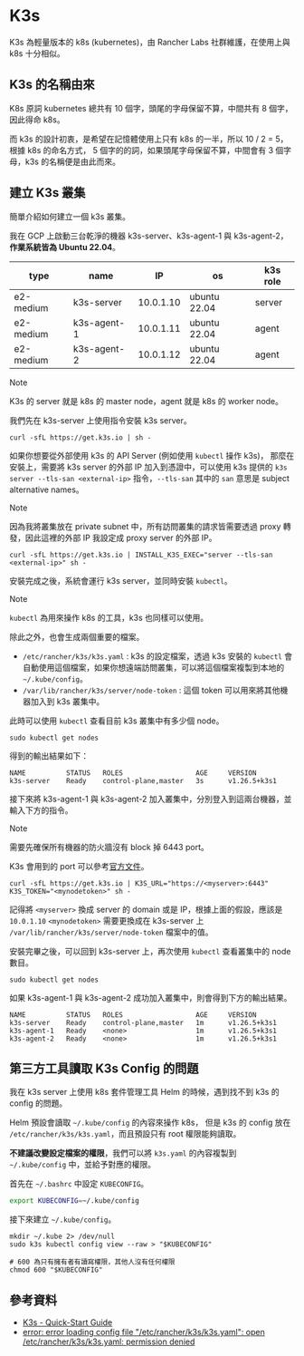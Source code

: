 # K3s

K3s 為輕量版本的 k8s (kubernetes)，由 Rancher Labs 社群維護，在使用上與 k8s 十分相似。

## K3s 的名稱由來

K8s 原詞 kubernetes 總共有 10 個字，頭尾的字母保留不算，中間共有 8 個字，因此得命 k8s。

而 k3s 的設計初衷，是希望在記憶體使用上只有 k8s 的一半，所以 10 / 2 = 5，根據 k8s 的命名方式，
5 個字的的詞，如果頭尾字母保留不算，中間會有 3 個字母，k3s 的名稱便是由此而來。

## 建立 K3s 叢集

簡單介紹如何建立一個 k3s 叢集。

我在 GCP 上啟動三台乾淨的機器 k3s-server、k3s-agent-1 與 k3s-agent-2，**作業系統皆為 Ubuntu 22.04**。

| type      | name        | IP        | os           | k3s role |
| --------- | ----------- | --------- | ------------ | -------- |
| e2-medium | k3s-server  | 10.0.1.10 | ubuntu 22.04 | server   |
| e2-medium | k3s-agent-1 | 10.0.1.11 | ubuntu 22.04 | agent    |
| e2-medium | k3s-agent-2 | 10.0.1.12 | ubuntu 22.04 | agent    |

> [!Note]
>
> K3s 的 server 就是 k8s 的 master node，agent 就是 k8s 的 worker node。

我們先在 k3s-server 上使用指令安裝 k3s server。

```shell
curl -sfL https://get.k3s.io | sh -
```

如果你想要從外部使用 k3s 的 API Server (例如使用 `kubectl` 操作 k3s)，
那麼在安裝上，需要將 k3s server 的外部 IP 加入到憑證中，可以使用 k3s 提供的 `k3s server --tls-san <external-ip>` 指令，`--tls-san` 其中的 `san` 意思是 subject alternative names。

> [!Note]
>
> 因為我將叢集放在 private subnet 中，所有訪問叢集的請求皆需要透過 proxy 轉發，因此這裡的外部 IP 我設定成 proxy server 的外部 IP。

```shell
curl -sfL https://get.k3s.io | INSTALL_K3S_EXEC="server --tls-san <external-ip>" sh -
```

安裝完成之後，系統會運行 k3s server，並同時安裝 `kubectl`。

> [!Note]
>
> `kubectl` 為用來操作 k8s 的工具，k3s 也同樣可以使用。

除此之外，也會生成兩個重要的檔案。

- `/etc/rancher/k3s/k3s.yaml` : k3s 的設定檔案，透過 k3s 安裝的 `kubectl` 會自動使用這個檔案，如果你想遠端訪問叢集，可以將這個檔案複製到本地的 `~/.kube/config`。
- `/var/lib/rancher/k3s/server/node-token` : 這個 token 可以用來將其他機器加入到 k3s 叢集中。

此時可以使用 `kubectl` 查看目前 k3s 叢集中有多少個 node。

```shell
sudo kubectl get nodes
```

得到的輸出結果如下：

```text
NAME          STATUS   ROLES                  AGE     VERSION
k3s-server    Ready    control-plane,master   3s      v1.26.5+k3s1
```

接下來將 k3s-agent-1 與 k3s-agent-2 加入叢集中，分別登入到這兩台機器，並輸入下方的指令。

> [!Note]
>
> 需要先確保所有機器的防火牆沒有 block 掉 6443 port。
>
> K3s 會用到的 port 可以參考[官方文件](https://docs.k3s.io/installation/requirements#networking)。

```shell
curl -sfL https://get.k3s.io | K3S_URL="https://<myserver>:6443" K3S_TOKEN="<mynodetoken>" sh -
```

記得將 `<myserver>` 換成 server 的 domain 或是 IP，根據上面的假設，應該是 `10.0.1.10`
`<mynodetoken>` 需要更換成在 k3s-server 上 `/var/lib/rancher/k3s/server/node-token` 檔案中的值。

安裝完畢之後，可以回到 k3s-server 上，再次使用 `kubectl` 查看叢集中的 node 數目。

```shell
sudo kubectl get nodes
```

如果 k3s-agent-1 與 k3s-agent-2 成功加入叢集中，則會得到下方的輸出結果。

```text
NAME          STATUS   ROLES                  AGE     VERSION
k3s-server    Ready    control-plane,master   1m      v1.26.5+k3s1
k3s-agent-1   Ready    <none>                 1m      v1.26.5+k3s1
k3s-agent-2   Ready    <none>                 1m      v1.26.5+k3s1
```

## 第三方工具讀取 K3s Config 的問題

我在 k3s server 上使用 k8s 套件管理工具 Helm 的時候，遇到找不到 k3s 的 config 的問題。

Helm 預設會讀取 `~/.kube/config` 的內容來操作 k8s，
但是 k3s 的 config 放在 `/etc/rancher/k3s/k3s.yaml`，而且預設只有 root 權限能夠讀取。

**不建議改變設定檔案的權限**，我們可以將 `k3s.yaml` 的內容複製到 `~/.kube/config` 中，並給予對應的權限。

首先在 `~/.bashrc` 中設定 `KUBECONFIG`。

```bash
export KUBECONFIG=~/.kube/config
```

接下來建立 `~/.kube/config`。

```shell
mkdir ~/.kube 2> /dev/null
sudo k3s kubectl config view --raw > "$KUBECONFIG"

# 600 為只有擁有者有讀寫權限，其他人沒有任何權限
chmod 600 "$KUBECONFIG"
```

## 參考資料

- [K3s - Quick-Start Guide](https://docs.k3s.io/quick-start)
- [error: error loading config file "/etc/rancher/k3s/k3s.yaml": open /etc/rancher/k3s/k3s.yaml: permission denied](https://devops.stackexchange.com/questions/16043/error-error-loading-config-file-etc-rancher-k3s-k3s-yaml-open-etc-rancher)
